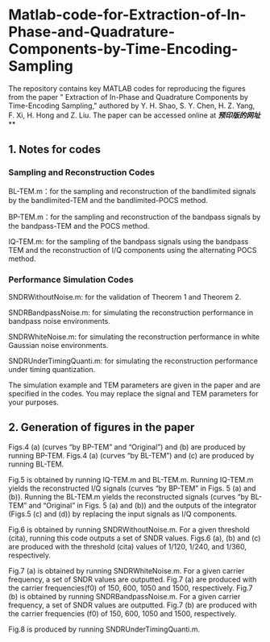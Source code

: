 # Matlab-code-for-Extraction-of-In-Phase-and-Quadrature-Components-by-Time-Encoding-Sampling
The repository contains key MATLAB codes for reproducing the figures from the paper " Extraction of In-Phase and Quadrature Components by Time-Encoding Sampling," authored by Y. H. Shao, S. Y. Chen, H. Z. Yang, F. Xi, H. Hong and Z. Liu. The paper can be accessed online at ***********预印版的网址*************
## 1.	Notes for codes
### Sampling and Reconstruction Codes
BL-TEM.m：for the sampling and reconstruction of the bandlimited signals by the bandlimited-TEM and the bandlimited-POCS method.

BP-TEM.m：for the sampling and reconstruction of the bandpass signals by the bandpass-TEM and the POCS method.

IQ-TEM.m: for the sampling of the bandpass signals using the bandpass TEM and the reconstruction of I/Q components using the alternating POCS method.


### Performance Simulation Codes
SNDRWithoutNoise.m: for the validation of Theorem 1 and Theorem 2.

SNDRBandpassNoise.m: for simulating the reconstruction performance in bandpass noise environments.

SNDRWhiteNoise.m: for simulating the reconstruction performance in white Gaussian noise environments.

SNDRUnderTimingQuanti.m: for simulating the reconstruction performance under timing quantization.

The simulation example and TEM parameters are given in the paper and are specified in the codes. You may replace the signal and TEM parameters for your purposes.

## 2.	Generation of figures in the paper
Figs.4 (a) (curves “by BP-TEM” and “Original”) and (b) are produced by running BP-TEM.
Figs.4 (a) (curves “by BL-TEM”) and (c) are produced by running BL-TEM.

Fig.5 is obtained by running IQ-TEM.m and BL-TEM.m. Running IQ-TEM.m yields the reconstructed I/Q signals (curves “by BP-TEM” in Figs. 5 (a) and (b)). Running the BL-TEM.m yields the reconstructed signals (curves “by BL-TEM” and “Original” in Figs. 5 (a) and (b)) and the outputs of the integrator (Figs.5 (c) and (d)) by replacing the input signals as I/Q components.

Fig.6 is obtained by running SNDRWithoutNoise.m. For a given threshold (cita), running this code outputs a set of SNDR values. Figs.6 (a), (b) and (c) are produced with the threshold (cita) values of 1/120, 1/240, and 1/360, respectively.

Fig.7 (a) is obtained by running SNDRWhiteNoise.m. For a given carrier frequency, a set of SNDR values are outputted. Fig.7 (a) are produced with the carrier frequencies(f0) of 150, 600, 1050 and 1500, respectively.
Fig.7 (b) is obtained by running SNDRBandpassNoise.m. For a given carrier frequency, a set of SNDR values are outputted. Fig.7 (b) are produced with the carrier frequencies (f0) of 150, 600, 1050 and 1500, respectively.

Fig.8 is produced by running SNDRUnderTimingQuanti.m.
